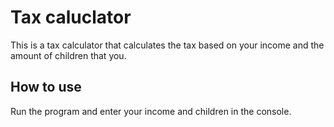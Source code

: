 # Tax caluclator

This is a tax calculator that calculates the tax based on your income and the amount of children that you.

## How to use
Run the program and enter your income and children in the console.